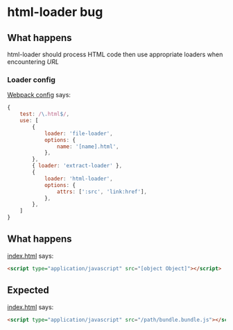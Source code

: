 # html-loader bug

## What happens

html-loader should process HTML code then use appropriate loaders when encountering _URL_

### Loader config

[Webpack config](./webpack.dev.config.js#L87) says:

```javascript
{
	test: /\.html$/,
	use: [
		{
			loader: 'file-loader',
			options: {
				name: '[name].html',
			},
		},
		{ loader: 'extract-loader' },
		{
			loader: 'html-loader',
			options: {
				attrs: [':src', 'link:href'],
			},
		},
	]
}
```

## What happens
 
[index.html](./index.html#L7) says:

```html
<script type="application/javascript" src="[object Object]"></script>
```


## Expected
 
[index.html](./index.html#L7) says:

```html
<script type="application/javascript" src="/path/bundle.bundle.js"></script>
```
